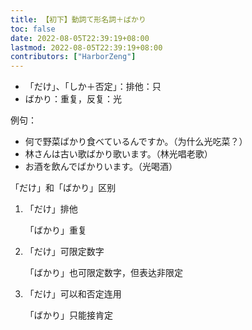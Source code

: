 ```yaml
---
title: 【初下】動詞て形名詞＋ばかり
toc: false
date: 2022-08-05T22:39:19+08:00
lastmod: 2022-08-05T22:39:19+08:00
contributors: ["HarborZeng"]
---
```


- 「だけ」、「しか＋否定」：排他：只
- ばかり：重复，反复：光

例句：

- 何で野菜ばかり食べているんですか。（为什么光吃菜？）
- 林さんは古い歌ばかり歌います。（林光唱老歌）
- お酒を飲んでばかりいます。（光喝酒）

 「だけ」和「ばかり」区别

 1. 「だけ」排他

    「ばかり」重复

 2. 「だけ」可限定数字

    「ばかり」也可限定数字，但表达非限定

 3. 「だけ」可以和否定连用

    「ばかり」只能接肯定

